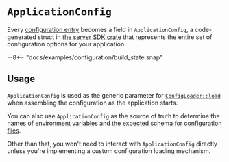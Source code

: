# `ApplicationConfig`

Every [configuration entry](entries.md) becomes a field in `ApplicationConfig`,
a code-generated struct in [the server SDK crate](/guide/project_structure/server_sdk.md) that represents
the entire set of configuration options for your application.

--8<-- "docs/examples/configuration/build_state.snap"

## Usage

`ApplicationConfig` is used as the generic parameter for [`ConfigLoader::load`][ConfigLoader::load]
when assembling the configuration as the application starts.

You can also use `ApplicationConfig` as the source of truth to determine the names of
[environment variables](loading.md#environment-variables) and
[the expected schema for configuration files](loading.md#configuration-files).

Other than that, you won't need to interact with `ApplicationConfig` directly
unless you're implementing a custom configuration loading mechanism.

[ConfigLoader::load]: /api_reference/pavex/config/struct.ConfigLoader.html#method.load
